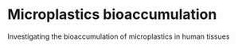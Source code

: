 # Microplastics bioaccumulation
Investigating the bioaccumulation of microplastics in human tissues
